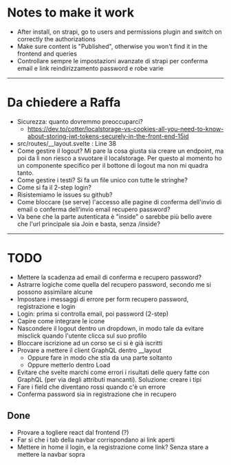 # Notes to make it work

- After install, on strapi, go to users and permissions plugin and switch on correctly the authorizations
- Make sure content is "Published", otherwise you won't find it in the frontend and queries
- Controllare sempre le impostazioni avanzate di strapi per conferma email e link reindirizzamento password e robe varie

---

# Da chiedere a Raffa

- Sicurezza: quanto dovremmo preoccuparci?
  - https://dev.to/cotter/localstorage-vs-cookies-all-you-need-to-know-about-storing-jwt-tokens-securely-in-the-front-end-15id
- src/routes/\_\_layout.svelte : Line 38
- Come gestire il logout? Mi pare la cosa giusta sia creare un endpoint, ma poi da lì non riesco a svuotare il localstorage. Per questo al momento ho un componente specifico per il bottone di logout ma non mi quadra tanto.
- Come gestire i testi? Si fa un file unico con tutte le stringhe?
- Come si fa il 2-step login?
- Risistemiamo le issues su github?
- Come bloccare (se serve) l'accesso alle pagine di conferma dell'invio di email o conferma dell'invio email recupero password?
- Va bene che la parte autenticata è "inside" o sarebbe più bello avere che l'url principale sia Join e basta, senza /inside?

---

# TODO

- Mettere la scadenza ad email di conferma e recupero password?
- Astrarre logiche come quella del recupero password, secondo me si possono assimilare alcune
- Impostare i messaggi di errore per form recupero password, registrazione e login
- Login: prima si controlla email, poi password (2-step)
- Capire come integrare le icone
- Nascondere il logout dentro un dropdown, in modo tale da evitare misclick quando l'utente clicca sul suo profilo
- Bloccare iscrizione ad un corso se ci si è già iscritti
- Provare a mettere il client GraphQL dentro \_\_layout
  - Oppure fare in modo che stia da una parte soltanto
  - Oppure metterlo dentro Load
- Evitare che svelte marchi come errori i risultati delle query fatte con GraphQL (per via degli attributi mancanti). Soluzione: creare i tipi
- Fare i field che diventano rossi quando c'è un errore
- Conferma password sia in registrazione che in recupero

## Done

- Provare a togliere react dal frontend (?)
- Far sì che i tab della navbar corrispondano ai link aperti
- Mettere in home il login, e la registrazione come link? Senza stare a mettere la navbar sopra
